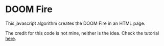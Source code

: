 # DOOM Fire
This javascript algorithm creates the DOOM Fire in an HTML page.

The credit for this code is not mine, neither is the idea. Check the tutorial [here](https://www.youtube.com/watch?v=fxm8cadCqbs&t=562s).

